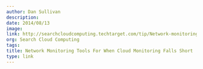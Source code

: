 ```yaml
---
author: Dan Sullivan
description:
date: 2014/08/13
image:
link: http://searchcloudcomputing.techtarget.com/tip/Network-monitoring-tools-for-when-cloud-monitoring-falls-short
org: Search Cloud Computing
tags:
title: Network Monitoring Tools For When Cloud Monitoring Falls Short
type: link
---
```

